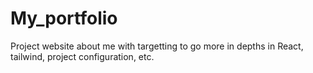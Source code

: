 # My_portfolio
Project website about me with targetting to go more in depths in React, tailwind, project configuration, etc.
